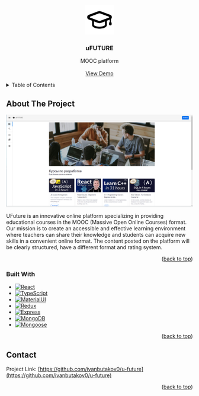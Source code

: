 <!-- Improved compatibility of back to top link: See: https://github.com/othneildrew/Best-README-Template/pull/73 -->

<a name="readme-top"></a>

<!--
*** Thanks for checking out the Best-README-Template. If you have a suggestion
*** that would make this better, please fork the repo and create a pull request
*** or simply open an issue with the tag "enhancement".
*** Don't forget to give the project a star!
*** Thanks again! Now go create something AMAZING! :D
-->

<!-- PROJECT SHIELDS -->
<!--
*** I'm using markdown "reference style" links for readability.
*** Reference links are enclosed in brackets [ ] instead of parentheses ( ).
*** See the bottom of this document for the declaration of the reference variables
*** for contributors-url, forks-url, etc. This is an optional, concise syntax you may use.
*** https://www.markdownguide.org/basic-syntax/#reference-style-links
-->

<!-- PROJECT LOGO -->
<br />
<div align="center">
  <a href="https://github.com/ivanbutakov0/u-future">
    <img src="client/public/graduation-hat.svg" alt="Logo" width="80" height="80">
  </a>

<h3 align="center">uFUTURE</h3>

  <p align="center">
    MOOC platform
    <br />
    <br />
    <a href="https://u-future-client.vercel.app/">View Demo</a>
  </p>
</div>

<!-- TABLE OF CONTENTS -->
<details>
  <summary>Table of Contents</summary>
  <ol>
    <li>
      <a href="#about-the-project">About The Project</a>
      <ul>
        <li><a href="#built-with">Built With</a></li>
      </ul>
    </li>
    <li><a href="#contact">Contact</a></li>
  </ol>
</details>

<!-- ABOUT THE PROJECT -->

## About The Project
![Product Name Screen Shot][product-screenshot]

UFuture is an innovative online platform specializing in providing educational courses in the MOOC (Massive Open Online Courses) format. Our mission is to create an accessible and effective learning environment where teachers can share their knowledge and students can acquire new skills in a convenient online format. The content posted on the platform will be clearly structured, have a different format and rating system.

<p align="right">(<a href="#readme-top">back to top</a>)</p>

### Built With

- [![React][React.js]][React-url]
- [![TypeScript][TypeScript]][TypeScript-url]
- [![MaterialUI][MaterialUI]][MaterialUI-url]
- [![Redux][Redux]][Redux-url]
- [![Express][Express]][Express-url]
- [![MongoDB][MongoDB]][MongoDB-url]
- [![Mongoose][Mongoose]][Mongoose-url]


<p align="right">(<a href="#readme-top">back to top</a>)</p>

<!-- CONTACT -->

## Contact

Project Link: [https://github.com/ivanbutakov0/u-future](https://github.com/ivanbutakov0/u-future)

<p align="right">(<a href="#readme-top">back to top</a>)</p>


<!-- MARKDOWN LINKS & IMAGES -->
<!-- https://www.markdownguide.org/basic-syntax/#reference-style-links -->


[product-screenshot]: client/public/uFUTURE-main.png
[React.js]: https://img.shields.io/badge/React-20232A?style=for-the-badge&logo=react&logoColor=61DAFB
[React-url]: https://reactjs.org/
[TypeScript]: https://img.shields.io/badge/TypeScript-20232A?style=for-the-badge&logo=typescript&logoColor=1573c0
[TypeScript-url]: https://www.typescriptlang.org/
[MaterialUI]: https://img.shields.io/badge/MaterialUI-20232A?style=for-the-badge&logo=MUI&logoColor=00aaf7
[MaterialUI-url]: https://mui.com/material-ui/
[Redux]: https://img.shields.io/badge/Redux-20232A?style=for-the-badge&logo=redux&logoColor=7248b6
[Redux-url]: https://redux.js.org/
[Express]: https://img.shields.io/badge/Express-20232A?style=for-the-badge&logo=express&logoColor=f3f3f3
[Express-url]: https://expressjs.com/
[MongoDB]: https://img.shields.io/badge/MongoDB-20232A?style=for-the-badge&logo=mongodb&logoColor=00e963
[MongoDB-url]: https://www.mongodb.com/
[Mongoose]: https://img.shields.io/badge/Mongoose-20232A?style=for-the-badge&logo=mongoose&logoColor=8c080a
[Mongoose-url]: https://mongoosejs.com/
